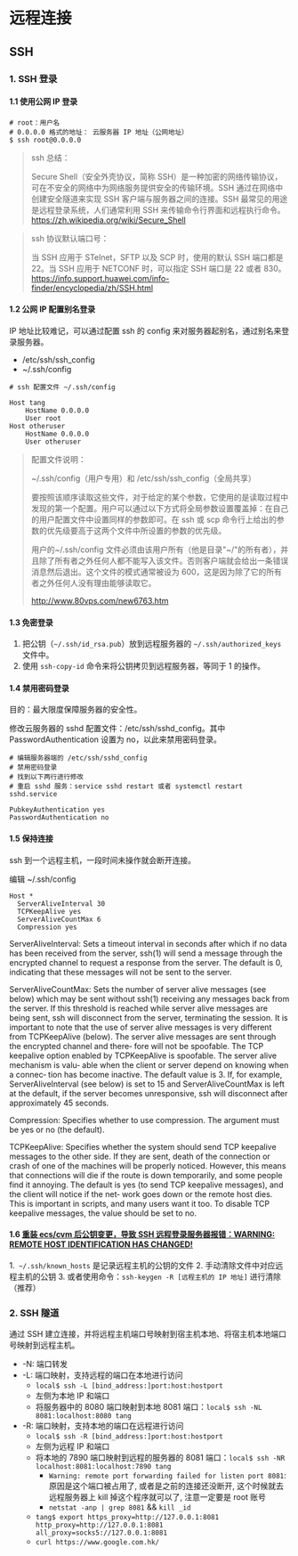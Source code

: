# 远程连接

## SSH

### 1. SSH 登录

#### 1.1 使用公网 IP 登录

```shell
# root：用户名
# 0.0.0.0 格式的地址： 云服务器 IP 地址（公网地址）
$ ssh root@0.0.0.0
```

> ssh 总结：
>
> Secure Shell（安全外壳协议，简称 SSH）是一种加密的网络传输协议，可在不安全的网络中为网络服务提供安全的传输环境。SSH 通过在网络中创建安全隧道来实现 SSH 客户端与服务器之间的连接。SSH 最常见的用途是远程登录系统，人们通常利用 SSH 来传输命令行界面和远程执行命令。
> https://zh.wikipedia.org/wiki/Secure_Shell

> ssh 协议默认端口号：
>
> 当 SSH 应用于 STelnet，SFTP 以及 SCP 时，使用的默认 SSH 端口都是 22。当 SSH 应用于 NETCONF 时，可以指定 SSH 端口是 22 或者 830。
> https://info.support.huawei.com/info-finder/encyclopedia/zh/SSH.html

#### 1.2 公网 IP 配置别名登录

IP 地址比较难记，可以通过配置 ssh 的 config 来对服务器起别名，通过别名来登录服务器。

- /etc/ssh/ssh_config
- ~/.ssh/config

```vim
# ssh 配置文件 ~/.ssh/config

Host tang
    HostName 0.0.0.0
    User root
Host otheruser
    HostName 0.0.0.0
    User otheruser
```

> 配置文件说明：
>
> ~/.ssh/config（用户专用）和 /etc/ssh/ssh_config（全局共享）
>
> 要按照该顺序读取这些文件，对于给定的某个参数，它使用的是读取过程中发现的第一个配置。用户可以通过以下方式将全局参数设置覆盖掉：在自己的用户配置文件中设置同样的参数即可。在 ssh 或 scp 命令行上给出的参数的优先级要高于这两个文件中所设置的参数的优先级。
>
> 用户的~/.ssh/config 文件必须由该用户所有（他是目录"~/"的所有者），并且除了所有者之外任何人都不能写入该文件。否则客户端就会给出一条错误消息然后退出。这个文件的模式通常被设为 600，这是因为除了它的所有者之外任何人没有理由能够读取它。
>
> http://www.80vps.com/new6763.htm

#### 1.3 免密登录

1. 把公钥（`~/.ssh/id_rsa.pub`）放到远程服务器的 `~/.ssh/authorized_keys` 文件中。
2. 使用 `ssh-copy-id` 命令来将公钥拷贝到远程服务器，等同于 1 的操作。

#### 1.4 禁用密码登录

目的：最大限度保障服务器的安全性。

修改云服务器的 sshd 配置文件：/etc/ssh/sshd_config。其中 PasswordAuthentication 设置为 no，以此来禁用密码登录。

```shell
# 编辑服务器端的 /etc/ssh/sshd_config
# 禁用密码登录
# 找到以下两行进行修改
# 重启 sshd 服务：service sshd restart 或者 systemctl restart sshd.service

PubkeyAuthentication yes
PasswordAuthentication no
```

#### 1.5 保持连接

ssh 到一个远程主机，一段时间未操作就会断开连接。

编辑 ~/.ssh/config

```shell
Host *
  ServerAliveInterval 30
  TCPKeepAlive yes
  ServerAliveCountMax 6
  Compression yes
```

ServerAliveInterval: Sets a timeout interval in seconds after which if no data has been received from the server, ssh(1) will send a message through the encrypted channel to request a response from the server. The default is 0, indicating that these messages will not be sent to the server.

ServerAliveCountMax: Sets the number of server alive messages (see below) which may be sent without ssh(1) receiving any messages back from the server. If this threshold is reached while server alive messages are being sent, ssh will disconnect from the server, terminating the session. It is important to note that the use of server alive messages is very different from TCPKeepAlive (below). The server alive messages are sent through the encrypted channel and there‐ fore will not be spoofable. The TCP keepalive option enabled by TCPKeepAlive is spoofable. The server alive mechanism is valu‐ able when the client or server depend on knowing when a connec‐ tion has become inactive.
The default value is 3. If, for example, ServerAliveInterval (see below) is set to 15 and ServerAliveCountMax is left at the default, if the server becomes unresponsive, ssh will disconnect after approximately 45 seconds.

Compression: Specifies whether to use compression. The argument must be yes or no (the default).

TCPKeepAlive: Specifies whether the system should send TCP keepalive messages to the other side. If they are sent, death of the connection or crash of one of the machines will be properly noticed. However, this means that connections will die if the route is down temporarily, and some people find it annoying. The default is yes (to send TCP keepalive messages), and the client will notice if the net‐ work goes down or the remote host dies. This is important in scripts, and many users want it too. To disable TCP keepalive messages, the value should be set to no.

#### 1.6 [重装 ecs/cvm 后公钥变更，导致 SSH 远程登录服务器报错：WARNING: REMOTE HOST IDENTIFICATION HAS CHANGED!](https://blog.csdn.net/ltstud/article/details/83011125)

1.` ~/.ssh/known_hosts` 是记录远程主机的公钥的文件 2. 手动清除文件中对应远程主机的公钥 3. 或者使用命令：`ssh-keygen -R [远程主机的 IP 地址]` 进行清除（推荐）

### 2. SSH 隧道

通过 SSH 建立连接，并将远程主机端口号映射到宿主机本地、将宿主机本地端口号映射到远程主机。

- -N: 端口转发
- -L: 端口映射，支持远程的端口在本地进行访问
  - `local$ ssh -L [bind_address:]port:host:hostport`
  - 左侧为本地 IP 和端口
  - 将服务器中的 8080 端口映射到本地 8081 端口：`local$ ssh -NL 8081:localhost:8080 tang`
- -R: 端口映射，支持本地的端口在远程进行访问
  - `local$ ssh -R [bind_address:]port:host:hostport`
  - 左侧为远程 IP 和端口
  - 将本地的 7890 端口映射到远程的服务器的 8081 端口：`local$ ssh -NR localhost:8081:localhost:7890 tang`
    - `Warning: remote port forwarding failed for listen port 8081`: 原因是这个端口被占用了, 或者是之前的连接还没断开, 这个时候就去远程服务器上 kill 掉这个程序就可以了, 注意一定要是 root 账号
    - `netstat -anp | grep 8081` && `kill _id`
  - `tang$ export https_proxy=http://127.0.0.1:8081 http_proxy=http://127.0.0.1:8081 all_proxy=socks5://127.0.0.1:8081`
  - `curl https://www.google.com.hk/`
